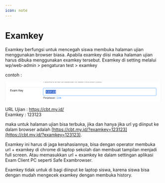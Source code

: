 ```yaml
---
icon: note
---
```


# Examkey

Examkey berfungsi untuk mencegah siswa membuka halaman ujian menggunakan browser biasa. Apabila examkey diisi maka halaman ujian harus dibuka menggunakan examkey tersebut. Examkey di setting melalui wp/web-admin > pengaturan test > examkey

contoh :

![contoh examkey](/images/Screenshot_10.png)

URL Ujian : https://cbt.my.id/  
Examkey : 123123

maka untuk halaman ujian bisa terbuka, jika dan hanya jika url yg diinput ke dalam browser adalah [https://cbt.my.id/?examkey=123123](https://cbt.my.id/?examkey=123123).

Examkey ini harus di jaga kerahasiannya, bisa dengan operator membuka url + examkey di chrome di laptop sekolah dan membuat tampilan menjadi full screen. Atau memasukkan url + examkey ke dalam settingan aplikasi Exam Client PC seperti Safe Exambrowser.

Examkey tidak untuk di bagi diinput ke laptop siswa, karena siswa bisa dengan mudah mengecek examkey dengan membuka history.
